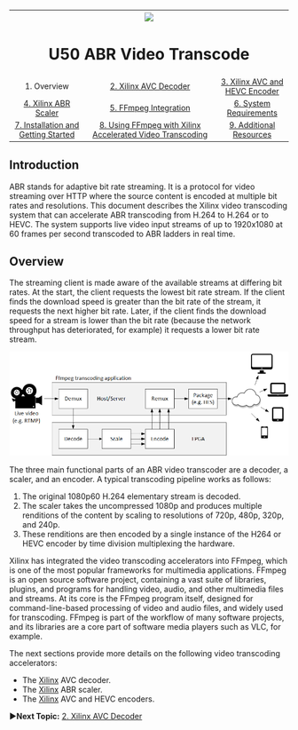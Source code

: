 
<table style="width:100%">
  <tr>
    <th width="100%" colspan="6"><img src="https://www.xilinx.com/content/dam/xilinx/imgs/press/media-kits/corporate/xilinx-logo.png" width="30%"/><h1>U50 ABR Video Transcode</h2>
</th>
  </tr>
  <tr>
    <td align="center">1. Overview</td>
    <td align="center"><a href="xilinx-avc-decoder.md">2. Xilinx AVC Decoder</a></td>
    <td align="center"><a href="xilinx-avc-hevc-encoder.md">3. Xilinx AVC and HEVC Encoder</a></td>
    </tr>
    <tr>
    <td align="center"><a href="xilinx-abr-scaler.md">4. Xilinx ABR Scaler</a></td>
    <td align="center"><a href="ffmpeg-integration.md">5. FFmpeg Integration</a></td>
    <td align="center"><a href="system-requirements.md">6. System Requirements</a></td>
    </tr>
    <tr><td align="center"><a href="installation-and-getting-started.md">7. Installation and Getting Started</a></td>
    <td align="center"><a href="using-ffmpeg-with-xilinx.md">8. Using FFmpeg with Xilinx Accelerated Video Transcoding</a></td>
    <td align="center"><a href="additional-resources.md">9. Additional Resources</a></td>
  </tr>
</table>

## Introduction

ABR stands for adaptive bit rate streaming. It is a protocol for video streaming over HTTP where the source content is encoded at multiple bit rates and resolutions. This document describes the Xilinx video transcoding system that can accelerate ABR transcoding from H.264 to H.264 or to HEVC. The system supports live video input streams of up to 1920x1080 at 60 frames per second transcoded to ABR ladders in real time.

## Overview
The streaming client is made aware of the available streams at differing bit rates. At the start, the client requests the lowest bit rate stream. If the client finds the download speed is greater than the bit rate of the stream, it requests the next higher bit rate. Later, if the client finds the download speed for a stream is lower than the bit rate (because the network throughput has deteriorated, for example) it requests a lower bit rate stream.

![](./images/transcode-flow.png)

The three main functional parts of an ABR video transcoder are a decoder, a scaler, and an encoder. A typical transcoding pipeline works as follows:

 1. The original 1080p60 H.264 elementary stream is decoded.
 2. The scaler takes the uncompressed 1080p and produces multiple renditions of the content by scaling to resolutions of 720p, 480p, 320p, and 240p.
 3. These renditions are then encoded by a single instance of the H264 or HEVC encoder by time division multiplexing the hardware.

Xilinx has integrated the video transcoding accelerators into FFmpeg, which is one of the most popular frameworks for multimedia applications. FFmpeg is an open source software project, containing a vast suite of libraries, plugins, and programs for handling video, audio, and other multimedia files and streams. At its core is the FFmpeg program itself, designed for command-line-based processing of video and audio files, and widely used for transcoding. FFmpeg is part of the workflow of many software projects, and its libraries are a core part of software media players such as VLC, for example.

The next sections provide more details on the following video transcoding accelerators:

* The [Xilinx](https://www.xilinx.com/) AVC decoder.
* The [Xilinx](https://www.xilinx.com/) ABR scaler.
* The [Xilinx](https://www.xilinx.com/) AVC and HEVC encoders.

:arrow_forward:**Next Topic:**  [2. Xilinx AVC Decoder](xilinx-avc-decoder.md)
